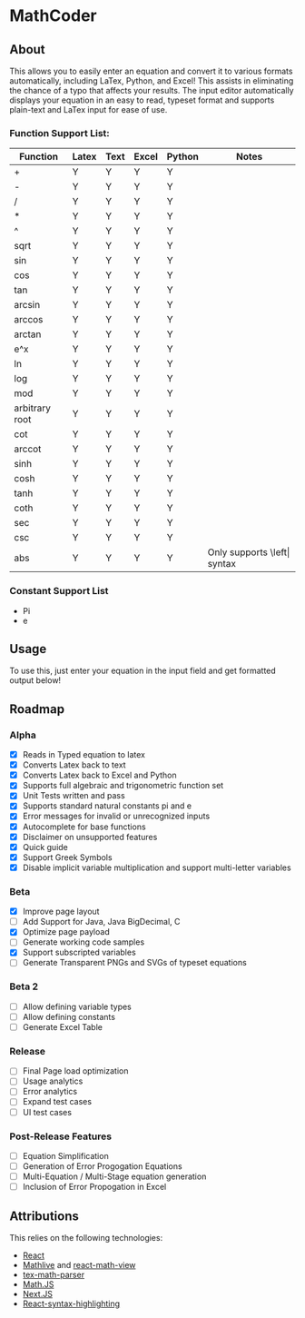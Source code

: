 # MathCoder

## About

This allows you to easily enter an equation and convert it to various formats automatically, including LaTex, Python, and Excel! This assists in eliminating the chance of a typo that affects your results. The input editor automatically displays your equation in an easy to read, typeset format and supports plain-text and LaTex input for ease of use.

### Function Support List:

| Function       | Latex | Text | Excel | Python | Notes                        |
| -------------- | ----- | ---- | ----- | ------ | ---------------------------- |
| +              | Y     | Y    | Y     | Y      |                              |
| -              | Y     | Y    | Y     | Y      |                              |
| /              | Y     | Y    | Y     | Y      |                              |
| \*             | Y     | Y    | Y     | Y      |                              |
| ^              | Y     | Y    | Y     | Y      |                              |
| sqrt           | Y     | Y    | Y     | Y      |                              |
| sin            | Y     | Y    | Y     | Y      |                              |
| cos            | Y     | Y    | Y     | Y      |                              |
| tan            | Y     | Y    | Y     | Y      |                              |
| arcsin         | Y     | Y    | Y     | Y      |                              |
| arccos         | Y     | Y    | Y     | Y      |                              |
| arctan         | Y     | Y    | Y     | Y      |                              |
| e^x            | Y     | Y    | Y     | Y      |                              |
| ln             | Y     | Y    | Y     | Y      |                              |
| log            | Y     | Y    | Y     | Y      |                              |
| mod            | Y     | Y    | Y     | Y      |                              |
| arbitrary root | Y     | Y    | Y     | Y      |                              |
| cot            | Y     | Y    | Y     | Y      |                              |
| arccot         | Y     | Y    | Y     | Y      |                              |
| sinh           | Y     | Y    | Y     | Y      |                              |
| cosh           | Y     | Y    | Y     | Y      |                              |
| tanh           | Y     | Y    | Y     | Y      |                              |
| coth           | Y     | Y    | Y     | Y      |                              |
| sec            | Y     | Y    | Y     | Y      |                              |
| csc            | Y     | Y    | Y     | Y      |                              |
| abs            | Y     | Y    | Y     | Y      | Only supports \left\| syntax |

### Constant Support List

- Pi
- e

## Usage

To use this, just enter your equation in the input field and get formatted output below!

## Roadmap

### Alpha

- [x] Reads in Typed equation to latex
- [x] Converts Latex back to text
- [x] Converts Latex back to Excel and Python
- [x] Supports full algebraic and trigonometric function set
- [x] Unit Tests written and pass
- [x] Supports standard natural constants pi and e
- [x] Error messages for invalid or unrecognized inputs
- [x] Autocomplete for base functions
- [x] Disclaimer on unsupported features
- [X] Quick guide
- [x] Support Greek Symbols
- [x] Disable implicit variable multiplication and support multi-letter variables

### Beta

- [X] Improve page layout
- [ ] Add Support for Java, Java BigDecimal, C
- [X] Optimize page payload
- [ ] Generate working code samples
- [x] Support subscripted variables
- [ ] Generate Transparent PNGs and SVGs of typeset equations

### Beta 2

- [ ] Allow defining variable types
- [ ] Allow defining constants
- [ ] Generate Excel Table

### Release

- [ ] Final Page load optimization
- [ ] Usage analytics
- [ ] Error analytics
- [ ] Expand test cases
- [ ] UI test cases

### Post-Release Features

- [ ] Equation Simplification
- [ ] Generation of Error Progogation Equations
- [ ] Multi-Equation / Multi-Stage equation generation
- [ ] Inclusion of Error Propogation in Excel

## Attributions

This relies on the following technologies:

- [React](https://react.dev/)
- [Mathlive](https://cortexjs.io/mathlive/) and [react-math-view](https://github.com/patmagauran/react-math-view)
- [tex-math-parser](https://github.com/patmagauran/tex-math-parser)
- [Math.JS](https://mathjs.org/)
- [Next.JS](https://nextjs.org/)
- [React-syntax-highlighting](https://github.com/react-syntax-highlighter/react-syntax-highlighter)
